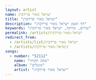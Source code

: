 ```yaml
---
layout: artist
name: ישראל מאיר פרידברג
title: "ישראל מאיר פרידברג"
description: "דף האמן ישראל מאיר פרידברג"
keywords: "שירים, מוזיקה, ישראל מאיר פרידברג"
permalink: /artists/ישראל-מאיר-פרידברג
redirect_from:
  - /artists/list/ישראל מאיר פרידברג
  - /artists/ישראל-מאיר-פרידברג/
songs:
  - number: "52112"
    name: "אתה תקותי"
    album: "סינגלים"
    artist: "ישראל מאיר פרידברג"
---
```

